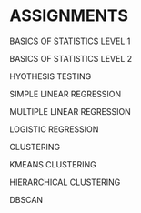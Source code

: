 # ASSIGNMENTS
BASICS OF STATISTICS LEVEL 1

BASICS OF STATISTICS LEVEL 2

HYOTHESIS TESTING

SIMPLE LINEAR REGRESSION

MULTIPLE LINEAR REGRESSION

LOGISTIC REGRESSION

CLUSTERING

KMEANS CLUSTERING

HIERARCHICAL CLUSTERING 

DBSCAN



